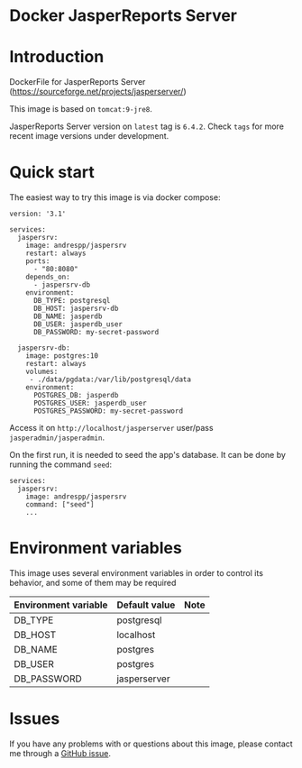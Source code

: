 Docker JasperReports Server
===========================

# Introduction

DockerFile for JasperReports Server (https://sourceforge.net/projects/jasperserver/)

This image is based on `tomcat:9-jre8`.

JasperReports Server version on `latest` tag is `6.4.2`. Check `tags` for more recent image versions under development.

# Quick start

The easiest way to try this image is via docker compose:

```
version: '3.1'

services:
  jaspersrv:
    image: andrespp/jaspersrv
    restart: always
    ports:
      - "80:8080"
    depends_on:
      - jaspersrv-db
    environment:
      DB_TYPE: postgresql
      DB_HOST: jaspersrv-db
      DB_NAME: jasperdb
      DB_USER: jasperdb_user
      DB_PASSWORD: my-secret-password

  jaspersrv-db:
    image: postgres:10
    restart: always
    volumes:
     - ./data/pgdata:/var/lib/postgresql/data
    environment:
      POSTGRES_DB: jasperdb
      POSTGRES_USER: jasperdb_user
      POSTGRES_PASSWORD: my-secret-password
```

Access it on `http://localhost/jasperserver` user/pass `jasperadmin/jasperadmin`.

On the first run, it is needed to seed the app's database. It can be done by running the command `seed`:

```
services:
  jaspersrv:
    image: andrespp/jaspersrv
    command: ["seed"]
    ...
```

# Environment variables

This image uses several environment variables in order to control its behavior, and some of them may be required

| Environment variable | Default value | Note |
| -------------------- | ------------- | -----|
| DB\_TYPE | postgresql | |
| DB\_HOST | localhost | |
| DB\_NAME | postgres | |
| DB\_USER | postgres | |
| DB\_PASSWORD| jasperserver | |

# Issues

If you have any problems with or questions about this image, please contact me
through a [GitHub issue](https://github.com/andrespp/docker-jaspersrv/issues).

